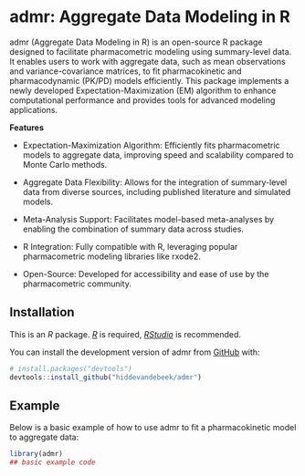 
<!-- README.md is generated from README.Rmd. Please edit that file -->

# admr: Aggregate Data Modeling in R

<!-- badges: start -->
<!-- badges: end -->

admr (Aggregate Data Modeling in R) is an open-source R package designed
to facilitate pharmacometric modeling using summary-level data. It
enables users to work with aggregate data, such as mean observations and
variance-covariance matrices, to fit pharmacokinetic and pharmacodynamic
(PK/PD) models efficiently. This package implements a newly developed
Expectation-Maximization (EM) algorithm to enhance computational
performance and provides tools for advanced modeling applications.

**Features**

- Expectation-Maximization Algorithm: Efficiently fits pharmacometric
  models to aggregate data, improving speed and scalability compared to
  Monte Carlo methods.

- Aggregate Data Flexibility: Allows for the integration of
  summary-level data from diverse sources, including published
  literature and simulated models.

- Meta-Analysis Support: Facilitates model-based meta-analyses by
  enabling the combination of summary data across studies.

- R Integration: Fully compatible with R, leveraging popular
  pharmacometric modeling libraries like rxode2.

- Open-Source: Developed for accessibility and ease of use by the
  pharmacometric community.

## Installation

This is an *R* package. [*R*](https://www.r-project.org/) is required,
[*RStudio*](https://posit.co/downloads/) is recommended.

You can install the development version of admr from
[GitHub](https://github.com/) with:

``` r
# install.packages("devtools")
devtools::install_github("hiddevandebeek/admr")
```

## Example

Below is a basic example of how to use admr to fit a pharmacokinetic
model to aggregate data:

``` r
library(admr)
## basic example code
```
